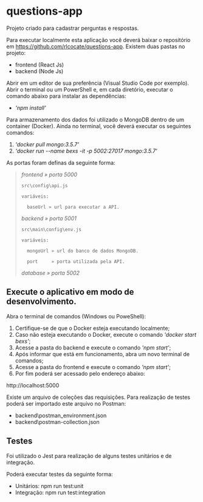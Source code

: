 questions-app
===============

Projeto criado para cadastrar perguntas e respostas.

Para executar localmente esta aplicação você deverá baixar o repositório em https://github.com/rlcocate/questions-app.
Existem duas pastas no projeto:

- frontend (React Js)
- backend  (Node Js)

Abrir em um editor de sua preferência (Visual Studio Code por exemplo). Abrir o terminal ou um PowerShell e, em cada diretório, executar o comando abaixo para instalar as dependências:

- <i>'npm install'</i>

Para armazenamento dos dados foi utilizado o MongoDB dentro de um container (Docker).
Ainda no terminal, você deverá executar os seguintes comandos:

1. <i>'docker pull mongo:3.5.7'</i>
2. <i>'docker run --name bexs -it -p 5002:27017 mongo:3.5.7'</i>

As portas foram definas da seguinte forma:
>
> <i>frontend » porta 5000</i>
>
>     src\config\api.js
>
>     variáveis: 
>
>       baseUrl » url para executar a API.
>
> <i>backend  » porta 5001</i>
>
>     src\main\config\env.js 
>
>     variáveis: 
>
>       mongoUrl » url do banco de dados MongoDB.
>
>       port     » porta utilizada pela API.
>
> <i>database » porta 5002</i>
>

Execute o aplicativo em modo de desenvolvimento.
------------------------------------------------

Abra o terminal de comandos (Windows ou PoweShell):

1. Certifique-se de que o Docker esteja executando localmente;
2. Caso não esteja executando o Docker, execute o comando <i>'docker start bexs'</i>;
3. Acesse a pasta do backend e execute o comando <i>'npm start'</i>;
4. Após informar que está em funcionamento, abra um novo terminal de comandos;
5. Acesse a pasta do frontend e execute o comando <i>'npm start'</i>;
6. Por fim poderá ser acessado pelo endereço abaixo:

http://localhost:5000


Existe um arquivo de coleções das requisições. Para realização de testes poderá ser importado este arquivo no Postman:

- backend\postman_environment.json
- backend\postman-collection.json

Testes
------------------------------------------------

Foi utilizado o Jest para realização de alguns testes unitários e de integração.

Poderá executar testes da seguinte forma:
* Unitários: npm run test:unit
* Integração: npm run test:integration

